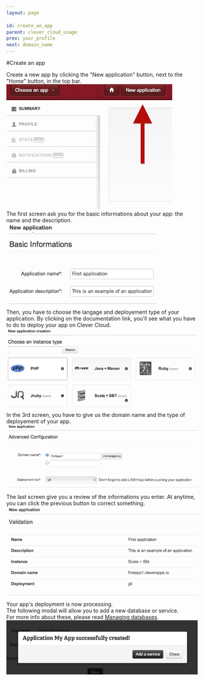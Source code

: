 ```yaml
---
layout: page

id: create_an_app
parent: clever_cloud_usage
prev: your_profile
next: domain_name
---
```

#Create an app

Create a new app by clicking the "New application" button, next to the "Home" button, in the top bar.  
<img class="thumbnail img_doc" src="/img/newapp1.png">  
The first screen ask you for the basic informations about your app: the name and the description.
<img class="thumbnail img_doc" src="/img/newapp2.png">  
Then, you have to choose the langage and deployement type of your application. By clicking on the documentation link, you'll see what you have to do to deploy your app on Clever Cloud.  
<img class="thumbnail img_doc" src="/img/newapp3.png">  
In the 3rd screen, you have to give us the domain name and the type of deployement of your app.  
<img class="thumbnail img_doc" src="/img/newapp4.png">  
The last screen give you a review of the informations you enter. At anytime, you can click the previous button to correct something.
<img class="thumbnail img_doc" src="/img/newapp5.png">  
Your app's deployment is now processing.  
The following modal will allow you to add a new database or service.  
For more info about these, please read [Managing databases](/services.html).
<img class="thumbnail img_doc" src="/img/newapp6.png">
